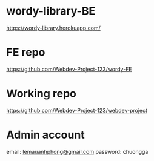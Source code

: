 # wordy-library-BE #
https://wordy-library.herokuapp.com/
# FE repo #
https://github.com/Webdev-Project-123/wordy-FE
# Working repo #
https://github.com/Webdev-Project-123/webdev-project
# Admin account #
email: lemauanhphong@gmail.com
password: chuongga
